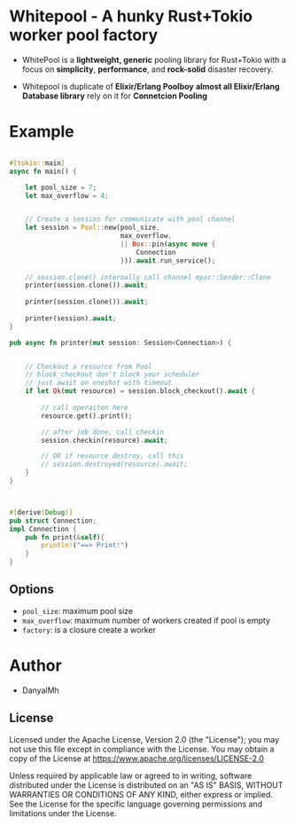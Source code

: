 
# Whitepool - A hunky Rust+Tokio worker pool factory


*   WhitePool is a **lightweight, generic** pooling library for Rust+Tokio 
    with a focus on **simplicity**, **performance**, and **rock-solid** disaster recovery.

*   Whitepool is duplicate of **Elixir/Erlang Poolboy**
    **almost all Elixir/Erlang Database library** rely on it for **Connetcion Pooling**




# Example

```rust 

#[tokio::main]
async fn main() {

    let pool_size = 7;
    let max_overflow = 4;


    // Create a session for communicate with pool channel
    let session = Pool::new(pool_size, 
                            max_overflow, 
                            || Box::pin(async move {
                                Connection                                              
                            })).await.run_service();                            
    
    // session.clone() internally call channel mpsc::Sender::Clone
    printer(session.clone()).await;
    
    printer(session.clone()).await;
    
    printer(session).await;
}

pub async fn printer(mut session: Session<Connection>) {


    // Checkout a resource from Pool
    // block_checkout don't block your scheduler
    // just await on oneshot with timeout
    if let Ok(mut resource) = session.block_checkout().await {
        
        // call operaiton here
        resource.get().print();

        // after job done, call checkin
        session.checkin(resource).await;

        // OR if resource destroy, call this
        // session.destroyed(resource).await;
    } 
}



#[derive(Debug)]
pub struct Connection;
impl Connection {
    pub fn print(&self){ 
        println!("==> Print!")
    }
}


```

## Options

- `pool_size`: maximum pool size
- `max_overflow`: maximum number of workers created if pool is empty
- `factory`: is a closure create a worker


# Author

- DanyalMh 



## License

Licensed under the Apache License, Version 2.0 (the "License"); you may not use this file except in compliance with the License. You may obtain a copy of the License at https://www.apache.org/licenses/LICENSE-2.0

Unless required by applicable law or agreed to in writing, software distributed under the License is distributed on an "AS IS" BASIS, WITHOUT WARRANTIES OR CONDITIONS OF ANY KIND, either express or implied. See the License for the specific language governing permissions and limitations under the License.
